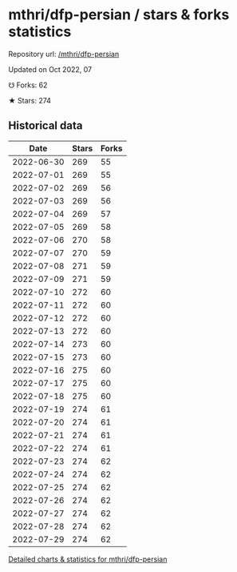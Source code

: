 # mthri/dfp-persian / stars & forks statistics

Repository url: [/mthri/dfp-persian](https://github.com/mthri/dfp-persian)

Updated on Oct 2022, 07

☋ Forks: 62

★ Stars: 274

## Historical data
| Date | Stars | Forks |
|------|-------|-------|
| 2022-06-30 | 269 | 55 | 
| 2022-07-01 | 269 | 55 | 
| 2022-07-02 | 269 | 56 | 
| 2022-07-03 | 269 | 56 | 
| 2022-07-04 | 269 | 57 | 
| 2022-07-05 | 269 | 58 | 
| 2022-07-06 | 270 | 58 | 
| 2022-07-07 | 270 | 59 | 
| 2022-07-08 | 271 | 59 | 
| 2022-07-09 | 271 | 59 | 
| 2022-07-10 | 272 | 60 | 
| 2022-07-11 | 272 | 60 | 
| 2022-07-12 | 272 | 60 | 
| 2022-07-13 | 272 | 60 | 
| 2022-07-14 | 273 | 60 | 
| 2022-07-15 | 273 | 60 | 
| 2022-07-16 | 275 | 60 | 
| 2022-07-17 | 275 | 60 | 
| 2022-07-18 | 275 | 60 | 
| 2022-07-19 | 274 | 61 | 
| 2022-07-20 | 274 | 61 | 
| 2022-07-21 | 274 | 61 | 
| 2022-07-22 | 274 | 61 | 
| 2022-07-23 | 274 | 62 | 
| 2022-07-24 | 274 | 62 | 
| 2022-07-25 | 274 | 62 | 
| 2022-07-26 | 274 | 62 | 
| 2022-07-27 | 274 | 62 | 
| 2022-07-28 | 274 | 62 | 
| 2022-07-29 | 274 | 62 | 


[Detailed charts & statistics for mthri/dfp-persian](https://reviewgithub.com/rep/mthri/dfp-persian)
